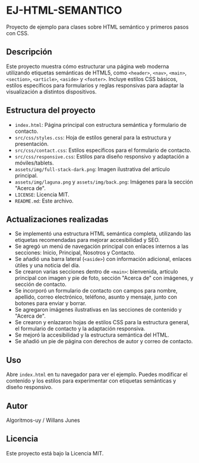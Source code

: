 # EJ-HTML-SEMANTICO

Proyecto de ejemplo para clases sobre HTML semántico y primeros pasos con CSS.

## Descripción

Este proyecto muestra cómo estructurar una página web moderna utilizando etiquetas semánticas de HTML5, como `<header>`, `<nav>`, `<main>`, `<section>`, `<article>`, `<aside>` y `<footer>`. Incluye estilos CSS básicos, estilos específicos para formularios y reglas responsivas para adaptar la visualización a distintos dispositivos.

## Estructura del proyecto

- `index.html`: Página principal con estructura semántica y formulario de contacto.
- `src/css/styles.css`: Hoja de estilos general para la estructura y presentación.
- `src/css/contact.css`: Estilos específicos para el formulario de contacto.
- `src/css/responsive.css`: Estilos para diseño responsivo y adaptación a móviles/tablets.
- `assets/img/full-stack-dark.png`: Imagen ilustrativa del artículo principal.
- `assets/img/laguna.png` y `assets/img/back.png`: Imágenes para la sección "Acerca de".
- `LICENSE`: Licencia MIT.
- `README.md`: Este archivo.

## Actualizaciones realizadas

- Se implementó una estructura HTML semántica completa, utilizando las etiquetas recomendadas para mejorar accesibilidad y SEO.
- Se agregó un menú de navegación principal con enlaces internos a las secciones: Inicio, Principal, Nosotros y Contacto.
- Se añadió una barra lateral (`<aside>`) con información adicional, enlaces útiles y una noticia del día.
- Se crearon varias secciones dentro de `<main>`: bienvenida, artículo principal con imagen y pie de foto, sección "Acerca de" con imágenes, y sección de contacto.
- Se incorporó un formulario de contacto con campos para nombre, apellido, correo electrónico, teléfono, asunto y mensaje, junto con botones para enviar y borrar.
- Se agregaron imágenes ilustrativas en las secciones de contenido y "Acerca de".
- Se crearon y enlazaron hojas de estilos CSS para la estructura general, el formulario de contacto y la adaptación responsiva.
- Se mejoró la accesibilidad y la estructura semántica del HTML.
- Se añadió un pie de página con derechos de autor y correo de contacto.

## Uso

Abre `index.html` en tu navegador para ver el ejemplo. Puedes modificar el contenido y los estilos para experimentar con etiquetas semánticas y diseño responsivo.

## Autor

Algoritmos-uy / Willans Junes

## Licencia

Este proyecto está bajo la Licencia MIT.
